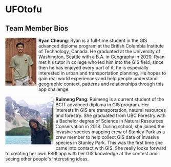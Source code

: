 # UFOtofu

## Team Member Bios

<img src="../images/ryan.png" style="max-height:150px; margin:0 .5em .25em 0; float: left;" /> **Ryan Cheung**: Ryan is a full-time student in the GIS advanced diploma program at the British Columbia  Institute of Technology, Canada. He graduated at the University of Washington, Seattle  with a B.A. in Geography in 2020. Ryan met his tutor in college who led him into the GIS field, since then he has enjoyed every part of it, he is especially interested in urban and  transportation planning. He hopes to gain real world experiences and help people  understand geographic context, patterns and relationships through this app challenge.<br style="clear:both;" />

<img src="../images/ruimeng.jpg" style="max-height:150px; margin:0 .5em .25em 0; float: left;" /> **Ruimeng Pang**: Ruimeng is a current student of the BCIT advanced diploma in GIS program. Her interests in GIS are transportation, natural resources and forestry. She graduated from UBC Forestry with a Bachelor degree of Science in Natural Resources Conservation in 2018. During school, she joined the invasive species mapping crew of Stanley Park as a crew member to help collect GIS data of invasive species in Stanley Park. This was the first time she came into contact with GIS. She really looks forward to creating her own ESRI app with her GIS knowledge at the contest and seeing other people's interesting ideas.<br style="clear:both;" />
